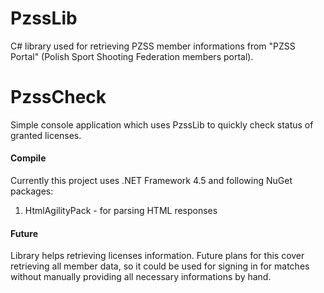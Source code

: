 # PzssLib
C# library used for retrieving PZSS member informations from "PZSS Portal" (Polish Sport Shooting Federation members portal).

# PzssCheck
Simple console application which uses PzssLib to quickly check status of granted licenses.

#### Compile

Currently this project uses .NET Framework 4.5 and following NuGet packages:
1. HtmlAgilityPack - for parsing HTML responses

#### Future

Library helps retrieving licenses information. Future plans for this cover retrieving all member data, so it could be used for signing in for matches without manually providing all necessary informations by hand.

